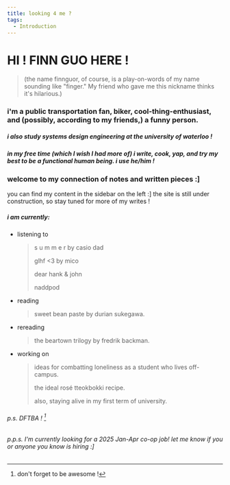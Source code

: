 ```yaml
---
title: looking 4 me ?
tags:
  - Introduction
---
```

# HI ! FINN GUO HERE !

> (the name finnguor, of course, is a play-on-words of my name sounding like "finger." My friend who gave me this nickname thinks it's hilarious.)
### i'm a public transportation fan, biker, cool-thing-enthusiast, and (possibly, according to my friends,) a funny person. 

##### i also study systems design engineering at the university of waterloo !

##### in my free time (which I wish I had more of) i write, cook, yap, and try my best to be a functional human being. i use he/him !
### welcome to my connection of notes and written pieces :]

you can find my content in the sidebar on the left :] the site is still under construction, so stay tuned for more of my writes !
##### i am currently:
- listening to 
	> s u m m e r by casio dad
	> 
	> glhf <3 by mico
	> 
	> dear hank & john
	> 
	> naddpod
- reading 
	> sweet bean paste by durian sukegawa.
+ rereading
	> the beartown trilogy by fredrik backman.
- working on 
	> ideas for combatting loneliness as a student who lives off-campus.
	> 
	> the ideal rosé tteokbokki recipe.
	> 
	> also, staying alive in my first term of university.
###### p.s. DFTBA ! [^1]

###### p.p.s. I'm currently looking for a 2025 Jan-Apr co-op job! let me know if you or anyone you know is hiring :]

[^1]: don't forget to be awesome !